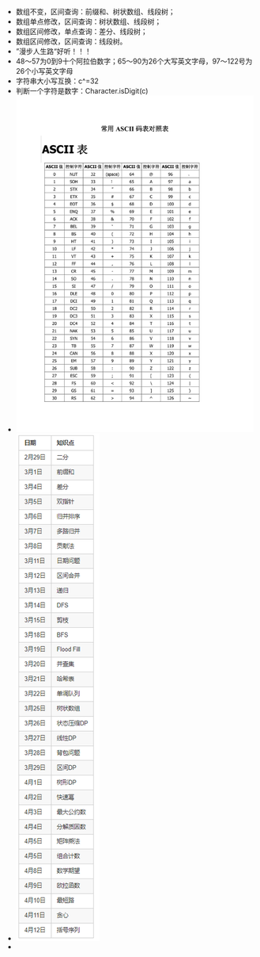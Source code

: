 - 数组不变，区间查询：前缀和、树状数组、线段树；
- 数组单点修改，区间查询：树状数组、线段树；
- 数组区间修改，单点查询：差分、线段树；
- 数组区间修改，区间查询：线段树。
- ”漫步人生路“好听！！！
- 48～57为0到9十个阿拉伯数字；65～90为26个大写英文字母，97～122号为26个小写英文字母
- 字符串大小写互换：c^=32
- 判断一个字符是数字：Character.isDigit(c)
- ![img.png](img.png)
- ![img_1.png](img_1.png)
- 